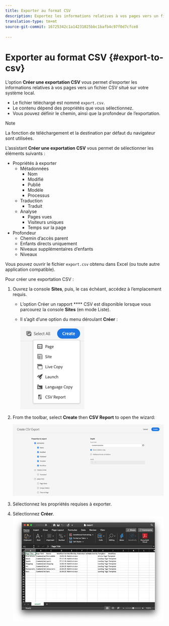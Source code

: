 ```yaml
---
title: Exporter au format CSV
description: Exportez les informations relatives à vos pages vers un fichier CSV situé sur votre système local
translation-type: tm+mt
source-git-commit: 16725342c1a14231025bbc1bafb4c97f0d7cfce8

---
```



# Exporter au format CSV {#export-to-csv}

L’option **Créer une exportation CSV** vous permet d’exporter les informations relatives à vos pages vers un fichier CSV situé sur votre système local.

* Le fichier téléchargé est nommé `export.csv`.
* Le contenu dépend des propriétés que vous sélectionnez.
* Vous pouvez définir le chemin, ainsi que la profondeur de l’exportation.

>[!NOTE]
>
>La fonction de téléchargement et la destination par défaut du navigateur sont utilisées.

L’assistant **Créer une exportation CSV** vous permet de sélectionner les éléments suivants :

* Propriétés à exporter
   * Métadonnées
      * Nom
      * Modifié
      * Publié
      * Modèle
      * Processus
   * Traduction
      * Traduit
   * Analyse
      * Pages vues
      * Visiteurs uniques
      * Temps sur la page
* Profondeur
   * Chemin d’accès parent
   * Enfants directs uniquement
   * Niveaux supplémentaires d’enfants
   * Niveaux

Vous pouvez ouvrir le fichier `export.csv` obtenu dans Excel (ou toute autre application compatible).

Pour créer une exportation CSV : 

1. Ouvrez la console **Sites**, puis, le cas échéant, accédez à l’emplacement requis.
   * L’option Créer un rapport **** CSV est disponible lorsque vous parcourez la console **Sites** (en mode Liste).
   * Il s’agit d’une option du menu déroulant **Créer** :

      ![Option Créer un fichier CSV](/help/sites-cloud/authoring/assets/csv-create.png)

1. From the toolbar, select **Create** then **CSV Report** to open the wizard:

   ![Options d’exportation CSV](/help/sites-cloud/authoring/assets/csv-options.png)

1. Sélectionnez les propriétés requises à exporter.
1. Sélectionnez **Créer**.
   ![Exportation CSV résultante dans Excel](/help/sites-cloud/authoring/assets/csv-example.png)
